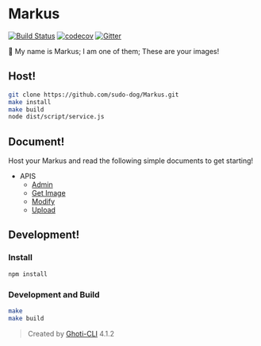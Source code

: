 # Markus

[![Build Status](https://travis-ci.org/sudo-dog/Markus.svg?branch=master)](https://travis-ci.org/sudo-dog/Markus)
[![codecov](https://codecov.io/gh/sudo-dog/Markus/branch/master/graph/badge.svg)](https://codecov.io/gh/sudo-dog/Markus)
[![Gitter](https://badges.gitter.im/WMXPY/Markus.svg)](https://gitter.im/Markus?utm_source=badge&utm_medium=badge&utm_campaign=pr-badge)

:rainbow: My name is Markus; I am one of them; These are your images!

## Host!

```bash
git clone https://github.com/sudo-dog/Markus.git
make install
make build
node dist/script/service.js
```

## Document!

Host your Markus and read the following simple documents to get starting!

- APIS
    - [Admin](https://github.com/sudo-dog/Markus/wiki/Markus---Admin-Testing-API)
    - [Get Image](https://github.com/sudo-dog/Markus/wiki/Markus---Get-Image-API)
    - [Modify](https://github.com/sudo-dog/Markus/wiki/Markus---Modify-Image-API)
    - [Upload](https://github.com/sudo-dog/Markus/wiki/Markus---Upload-Image-API)

## Development!

### Install

```bash
npm install
```

### Development and Build

```bash
make
make build
```

> Created by [Ghoti-CLI](https://github.com/WMXPY/Ghoti-CLI/) 4.1.2
